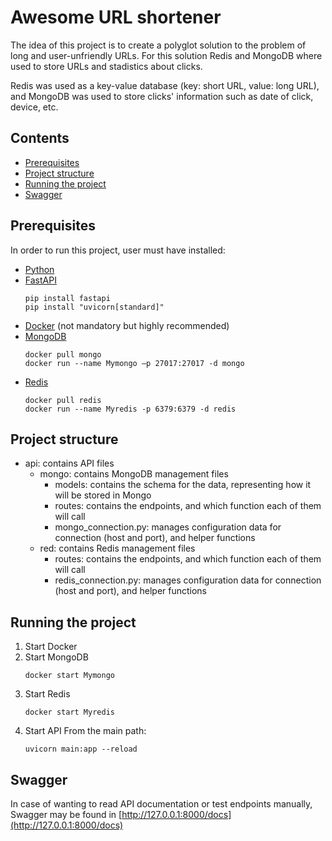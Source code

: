 # Awesome URL shortener
The idea of this project is to create a polyglot solution to the problem of long and user-unfriendly URLs. For this solution Redis and MongoDB where used to store URLs and stadistics about clicks.

Redis was used as a key-value database (key: short URL, value: long URL), and MongoDB was used to store clicks' information such as date of click, device, etc.

## Contents
- [Prerequisites](#prerequisites)
- [Project structure](#project-structure)
- [Running the project](#running-the-project)
- [Swagger](#swagger)

## Prerequisites
In order to run this project, user must have installed:
- [Python](https://www.python.org/downloads/)
- [FastAPI](https://fastapi.tiangolo.com/#installation)
    ```
    pip install fastapi
    pip install "uvicorn[standard]"
    ```
- [Docker](https://docs.docker.com/engine/install/) (not mandatory but highly recommended)
- [MongoDB](https://hub.docker.com/_/mongo)
    ```
    docker pull mongo
    docker run --name Mymongo –p 27017:27017 -d mongo
    ```
- [Redis](https://hub.docker.com/_/redis)
    ```
    docker pull redis
    docker run --name Myredis -p 6379:6379 -d redis
    ```

## Project structure
- api: contains API files
    - mongo: contains MongoDB management files
        - models: contains the schema for the data, representing how it will be stored in Mongo
        - routes: contains the endpoints, and which function each of them will call
        - mongo_connection.py: manages configuration data for connection (host and port), and helper functions
    - red: contains Redis management files
        - routes: contains the endpoints, and which function each of them will call
        - redis_connection.py: manages configuration data for connection (host and port), and helper functions

## Running the project
1. Start Docker
2. Start MongoDB
    ```
    docker start Mymongo
    ```
3. Start Redis
    ```
    docker start Myredis
    ```
4. Start API
    From the main path:
    ```
    uvicorn main:app --reload
    ```

## Swagger
In case of wanting to read API documentation or test endpoints manually, Swagger may be found in [http://127.0.0.1:8000/docs](http://127.0.0.1:8000/docs)